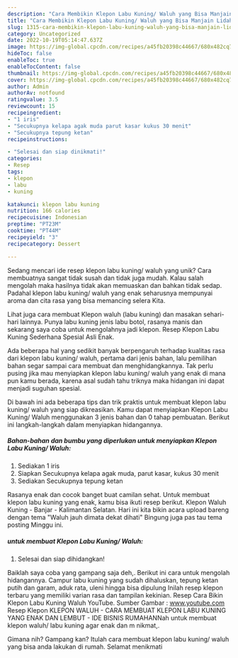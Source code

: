 ```yaml
---
description: "Cara Membikin Klepon Labu Kuning/ Waluh yang Bisa Manjain Lidah"
title: "Cara Membikin Klepon Labu Kuning/ Waluh yang Bisa Manjain Lidah"
slug: 1315-cara-membikin-klepon-labu-kuning-waluh-yang-bisa-manjain-lidah
category: Uncategorized
date: 2022-10-19T05:14:47.637Z
image: https://img-global.cpcdn.com/recipes/a45fb20398c44667/680x482cq70/klepon-labu-kuning-waluh-foto-resep-utama.jpg
hideToc: false
enableToc: true
enableTocContent: false
thumbnail: https://img-global.cpcdn.com/recipes/a45fb20398c44667/680x482cq70/klepon-labu-kuning-waluh-foto-resep-utama.jpg
cover: https://img-global.cpcdn.com/recipes/a45fb20398c44667/680x482cq70/klepon-labu-kuning-waluh-foto-resep-utama.jpg
author: Admin
authorAv: notfound
ratingvalue: 3.5
reviewcount: 15
recipeingredient:
- "1 iris"
- "Secukupnya kelapa agak muda parut kasar kukus 30 menit"
- "Secukupnya tepung ketan"
recipeinstructions:

- "Selesai dan siap dinikmati!"
categories:
- Resep
tags:
- klepon
- labu
- kuning

katakunci: klepon labu kuning 
nutrition: 166 calories
recipecuisine: Indonesian
preptime: "PT23M"
cooktime: "PT44M"
recipeyield: "3"
recipecategory: Dessert

---
```





Sedang mencari ide resep klepon labu kuning/ waluh yang unik? Cara membuatnya sangat tidak susah dan tidak juga mudah. Kalau salah mengolah maka hasilnya tidak akan memuaskan dan bahkan tidak sedap. Padahal klepon labu kuning/ waluh yang enak seharusnya mempunyai aroma dan cita rasa yang bisa memancing selera Kita.





Lihat juga cara membuat Klepon waluh (labu kuning) dan masakan sehari-hari lainnya. Punya labu kuning jenis labu botol, rasanya manis dan sekarang saya coba untuk mengolahnya jadi klepon. Resep Klepon Labu Kuning Sederhana Spesial Asli Enak.

Ada beberapa hal yang sedikit banyak berpengaruh terhadap kualitas rasa dari klepon labu kuning/ waluh, pertama dari jenis bahan, lalu pemilihan bahan segar sampai cara membuat dan menghidangkannya. Tak perlu pusing jika mau menyiapkan klepon labu kuning/ waluh yang enak di mana pun kamu berada, karena asal sudah tahu triknya maka hidangan ini dapat menjadi suguhan spesial.






Di bawah ini ada beberapa tips dan trik praktis untuk membuat klepon labu kuning/ waluh yang siap dikreasikan. Kamu dapat menyiapkan Klepon Labu Kuning/ Waluh menggunakan 3 jenis bahan dan 0 tahap pembuatan. Berikut ini langkah-langkah dalam menyiapkan hidangannya.

<!--inarticleads1-->

##### Bahan-bahan dan bumbu yang diperlukan untuk menyiapkan Klepon Labu Kuning/ Waluh:

1. Sediakan 1 iris
1. Siapkan Secukupnya kelapa agak muda, parut kasar, kukus 30 menit
1. Sediakan Secukupnya tepung ketan


Rasanya enak dan cocok banget buat camilan sehat. Untuk membuat klepon labu kuning yang enak, kamu bisa ikuti resep berikut. Klepon Waluh Kuning - Banjar - Kalimantan Selatan. Hari ini kita bikin acara upload bareng dengan tema &#34;Waluh jauh dimata dekat dihati&#34; Bingung juga pas tau tema posting Minggu ini. 

<!--inarticleads2-->

#####  untuk membuat Klepon Labu Kuning/ Waluh:


1. Selesai dan siap dihidangkan!

Baiklah saya coba yang gampang saja deh,. Berikut ini cara untuk mengolah hidangannya. Campur labu kuning yang sudah dihaluskan, tepung ketan putih dan garam, aduk rata, uleni hingga bisa dipulung Inilah resep klepon terbaru yang memiliki varian rasa dan tampilan kekinian. Resep Cara Bikin Klepon Labu Kuning Waluh YouTube. Sumber Gambar : www.youtube.com Resep Klepon KLEPON WALUH - CARA MEMBUAT KLEPON LABU KUNING YANG ENAK DAN LEMBUT - IDE BISNIS RUMAHANNah untuk membuat klepon waluh/ labu kuning agar enak dan m nikmat,. 

Gimana nih? Gampang kan? Itulah cara membuat klepon labu kuning/ waluh yang bisa anda lakukan di rumah. Selamat menikmati
